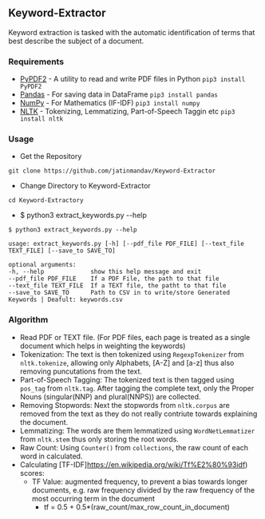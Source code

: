 ## Keyword-Extractor
Keyword extraction is tasked with the automatic identification of terms that best describe the subject of a document.

### Requirements
  - [PyPDF2](https://github.com/mstamy2/PyPDF2) - A utility to read and write PDF files in Python `pip3 install PyPDF2`
  - [Pandas](https://github.com/pandas-dev/pandas) - For saving data in DataFrame `pip3 install pandas`
  - [NumPy](https://github.com/numpy/numpy) - For Mathematics (IF-IDF) `pip3 install numpy`
  - [NLTK](https://github.com/nltk/nltk) - Tokenizing, Lemmatizing, Part-of-Speech Taggin etc `pip3 install nltk`

### Usage
 - Get the Repository
 
 `git clone https://github.com/jatinmandav/Keyword-Extractor`
 
 - Change Directory to Keyword-Extractor
 
 `cd Keyword-Extractory`
 
 - $ python3 extract_keywords.py --help
 ```
 $ python3 extract_keywords.py --help

usage: extract_keywords.py [-h] [--pdf_file PDF_FILE] [--text_file TEXT_FILE] [--save_to SAVE_TO]

optional arguments:
-h, --help             show this help message and exit
--pdf_file PDF_FILE    If a PDF File, the path to that file
--text_file TEXT_FILE  If a TEXT file, the patht to that file
--save_to SAVE_TO      Path to CSV in to write/store Generated Keywords | Deafult: keywords.csv
```

### Algorithm
  - Read PDF or TEXT file. (For PDF files, each page is treated as a single document which helps in weighting the keywords)
  - Tokenization: The text is then tokenized using `RegexpTokenizer` from `nltk.tokenize`, allowing only Alphabets, [A-Z] and [a-z] thus also removing puncutations from the text.
  - Part-of-Speech Tagging: The tokenized text is then tagged using `pos_tag` from `nltk.tag`. After tagging the complete text, only the Proper Nouns (singular(NNP) and plural(NNPS)) are collected.
  - Removing Stopwords: Next the stopwords from `nltk.corpus` are removed from the text as they do not really contriute towards explaining the document.
  - Lemmatizing: The words are them lemmatized using `WordNetLemmatizer` from `nltk.stem` thus only storing the root words.
  - Raw Count: Using `Counter()` from `collections`, the raw count of each word in calculated.
  - Calculating [TF-IDF]https://en.wikipedia.org/wiki/Tf%E2%80%93idf) scores: 
    - TF Value: augmented frequency, to prevent a bias towards longer documents, e.g. raw frequency divided by the raw frequency of the most occurring term in the document
      - tf = 0.5 + 0.5*(raw_count/max_row_count_in_document)
